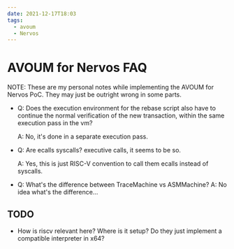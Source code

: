 ```yaml
---
date: 2021-12-17T18:03
tags: 
  - avoum
  - Nervos
---
```


# AVOUM for Nervos FAQ

NOTE: These are my personal notes while implementing the AVOUM for Nervos PoC.
They may just be outright wrong in some parts.

- Q: Does the execution environment for the rebase script also have to continue
  the normal verification of the new transaction, within the same execution pass in the vm?

  A: No, it's done in a separate execution pass.

- Q: Are ecalls syscalls? executive calls, it seems to be so.

  A: Yes, this is just RISC-V convention to call them ecalls instead of syscalls.

- Q: What's the difference between TraceMachine vs ASMMachine?
  A: No idea what's the difference...

## TODO

- How is riscv relevant here? Where is it setup? Do they just implement a compatible interpreter in x64?
